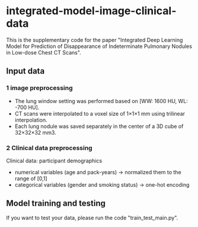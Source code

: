 # integrated-model-image-clinical-data
This is the supplementary code for the paper "Integrated Deep Learning Model for Prediction of Disappearance of Indeterminate Pulmonary Nodules in Low-dose Chest CT Scans".

## Input data
### 1 image preprocessing 
- The lung window setting was performed based on [WW: 1600 HU, WL: -700 HU].
- CT scans were interpolated to a voxel size of 1×1×1 mm using trilinear interpolation.
- Each lung nodule was saved separately in the center of a 3D cube of 32×32×32 mm3.

### 2 Clinical data preprocessing
Clinical data: participant demographics  
- numerical variables (age and pack-years) -> normalized them to the range of [0,1]
- categorical variables (gender and smoking status) -> one-hot encoding


## Model training and testing
If you want to test your data, please run the code "train_test_main.py".





